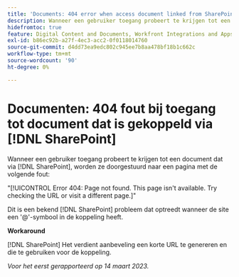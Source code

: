 ```yaml
---
title: 'Documents: 404 error when access document linked from SharePoint'
description: Wanneer een gebruiker toegang probeert te krijgen tot een document dat is gekoppeld via SharePoint, wordt hij of zij doorgestuurd naar een pagina met een fout van 404.
hidefromtoc: true
feature: Digital Content and Documents, Workfront Integrations and Apps
exl-id: b86ec92b-a27f-4ec3-acc2-0f0118014760
source-git-commit: d4dd73ea9edc802c945ee7b8aa478bf18b1c662c
workflow-type: tm+mt
source-wordcount: '90'
ht-degree: 0%

---
```


# Documenten: 404 fout bij toegang tot document dat is gekoppeld via [!DNL SharePoint]

<!--Requested article. This issue is on the WF and WFP TOCs.-->

Wanneer een gebruiker toegang probeert te krijgen tot een document dat via [!DNL SharePoint], worden ze doorgestuurd naar een pagina met de volgende fout:

&quot;[!UICONTROL Error 404: Page not found. This page isn't available. Try checking the URL or visit a different page.]&quot;

Dit is een bekend [!DNL SharePoint] probleem dat optreedt wanneer de site een &#39;@&#39;-symbool in de koppeling heeft.

**Workaround**

[!DNL SharePoint] Het verdient aanbeveling een korte URL te genereren en die te gebruiken voor de koppeling.

_Voor het eerst gerapporteerd op 14 maart 2023._
